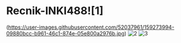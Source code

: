 # Recnik-INKI488![1]
(https://user-images.githubusercontent.com/52037961/159273994-09880bcc-b961-46c1-874e-05e800a2976b.jpg)
![2](https://user-images.githubusercontent.com/52037961/159274005-9db22b06-ae3d-4e6c-92d4-58ad55a736da.jpg)
![3](https://user-images.githubusercontent.com/52037961/159274014-8c01bd1a-53dc-4058-b44a-3363ca1b6807.jpg)
